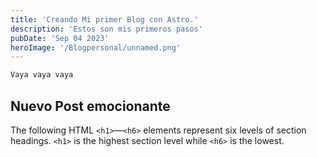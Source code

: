 ```yaml
---
title: 'Creando Mi primer Blog con Astro.'
description: 'Estos son mis primeros pasos'
pubDate: 'Sep 04 2023'
heroImage: '/Blogpersonal/unnamed.png'
---
```

```markdown
Vaya vaya vaya 
```
## Nuevo Post emocionante

The following HTML `<h1>`—`<h6>` elements represent six levels of section headings. `<h1>` is the highest section level while `<h6>` is the lowest.